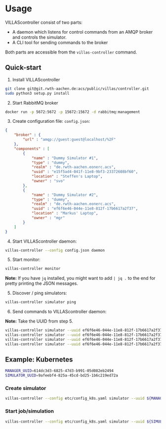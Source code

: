 # Usage

VILLAScontroller consist of two parts:

 - A daemon which listens for control commands from an AMQP broker and controls the simulator.
 - A CLI tool for sending commands to the broker

Both parts are accessible from the `villas-controller` command.

## Quick-start

1. Install VILLAScontroller

```bash
git clone git@git.rwth-aachen.de:acs/public/villas/controller.git
sudo python3 setup.py install
```

2. Start RabbitMQ broker

```bash
docker run -p 5672:5672 -p 15672:15672 -d rabbitmq:management
```

3. Create configuration file: `config.json`:

```json
{
	"broker" : {
		"url" : "amqp://guest:guest@localhost/%2F"
	},
	"components" : [
		{
			"name" : "Dummy Simulator #1",
			"type" : "dummy",
			"realm" : "de.rwth-aachen.eonerc.acs",
			"uuid" : "e15f5ad4-041f-11e8-9bf3-23372608bf60",
			"location" : "Steffen's Laptop",
			"owner" : "svo"
		},
		{
			"name" : "Dummy Simulator #2",
			"type" : "dummy",
			"realm" : "de.rwth-aachen.eonerc.acs",
			"uuid" : "ef6f6e46-044e-11e8-812f-17b6617a2f37",
			"location" : "Markus' Laptop",
			"owner" : "mgr"
		}
	]
}
```

4. Start VILLAScontroller daemon:

```bash
villas-controller --config config.json daemon
```

5. Start monitor:

```bash
villas-controller monitor
```

**Note:** If you have `jq` installed, you might want to add `| jq .` to the end for pretty printing the JSON messages.

5. Discover / ping simulators:

```bash
villas-controller simulator ping
```

6. Send commands to VILLAScontroller daemon:

**Note:** Take the UUID from step 5.

```bash
villas-controller simulator --uuid ef6f6e46-044e-11e8-812f-17b6617a2f37 start
villas-controller simulator --uuid ef6f6e46-044e-11e8-812f-17b6617a2f37 pause
villas-controller simulator --uuid ef6f6e46-044e-11e8-812f-17b6617a2f37 resume
villas-controller simulator --uuid ef6f6e46-044e-11e8-812f-17b6617a2f37 stop
```


## Example: Kubernetes

```bash
MANAGER_UUID=614dc3d3-6825-47d3-b991-05d082eb2494
SIMULATOR_UUID=9afeebf4-825a-45cd-bd25-1b6c219ed72a
```

### Create simulator

```bash
villas-controller --config etc/config_k8s.yaml simulator --uuid ${MANAGER_UUID} create --parameters-file etc/params_k8s_create.yaml
```

### Start job/simulation

```bash
villas-controller --config etc/config_k8s.yaml simulator --uuid ${SIMULATOR_UUID} start
```
